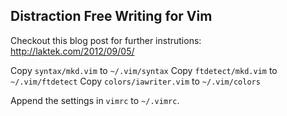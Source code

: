 ## Distraction Free Writing for Vim

Checkout this blog post for further instrutions: http://laktek.com/2012/09/05/

Copy `syntax/mkd.vim` to `~/.vim/syntax`
Copy `ftdetect/mkd.vim` to `~/.vim/ftdetect`
Copy `colors/iawriter.vim` to `~/.vim/colors`

Append the settings in `vimrc` to `~/.vimrc`.

